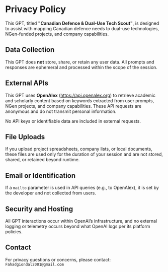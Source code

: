 # Privacy Policy

This GPT, titled **"Canadian Defence & Dual-Use Tech Scout"**, is designed to assist with mapping Canadian defence needs to dual-use technologies, NGen-funded projects, and company capabilities.

## Data Collection

This GPT does **not** store, share, or retain any user data. All prompts and responses are ephemeral and processed within the scope of the session.

## External APIs

This GPT uses **OpenAlex** (https://api.openalex.org) to retrieve academic and scholarly content based on keywords extracted from user prompts, NGen projects, and company capabilities. These API requests are anonymous and do not transmit personal information.

No API keys or identifiable data are included in external requests.

## File Uploads

If you upload project spreadsheets, company lists, or local documents, these files are used only for the duration of your session and are not stored, shared, or retained beyond runtime.

## Email or Identification

If a `mailto` parameter is used in API queries (e.g., to OpenAlex), it is set by the developer and not collected from users.

## Security and Hosting

All GPT interactions occur within OpenAI’s infrastructure, and no external logging or telemetry occurs beyond what OpenAI logs per its platform policies.

## Contact

For privacy questions or concerns, please contact: `Fahadgiondal2001@gmail.com`
